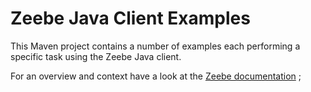 # Zeebe Java Client Examples

This Maven project contains a number of examples each performing a specific task using the Zeebe
Java client.

For an overview and context have a look at
the [Zeebe documentation](https://docs.camunda.io/docs/product-manuals/clients/java-client-examples/index)
;
